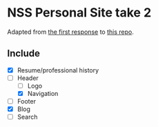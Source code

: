 # NSS Personal Site take 2

Adapted from [the first response](https://github.com/kenziebottoms/nss-my-site-v1) to [this repo](https://github.com/nss-day-cohort-23/personal-site-instructions).

## Include

- [x] Resume/professional history
- [ ] Header
    - [ ] Logo
    - [x] Navigation
- [ ] Footer
- [x] Blog
- [ ] Search